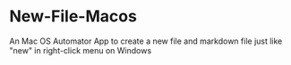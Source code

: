 # New-File-Macos
An Mac OS Automator App to create a new file and markdown file just like "new" in right-click menu on Windows
